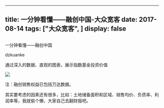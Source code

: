 
---
title:   一分钟看懂——融创中国-大众宽客
date: 2017-08-14
tags: ["大众宽客", ]
display: false
---


## 



一分钟看懂——融创中国




dzkuanke




通过深入的数据、直观的图表，展示指数基金投资价值


<img data-s="300,640" data-type="png" src="http://mmbiz.qpic.cn/mmbiz_png/PKw3FQPmhIgRV8T6oHAicqcDMCZ9TeIusQXRmAPTG0IWU2R019QIG0usFrXDmM12u6os3A4slKHFjwjnSvfpMFw/0?wx_fmt=png" class="" data-ratio="0.6204379562043796" data-w="822"/>

注：融创销售权益已包括万达数据。



其实要考虑的因素还有很多，比如：土地储备面积和区域、销售均价、负债率、利润率等，我就偷个懒，大家自己去翻财报吧。










